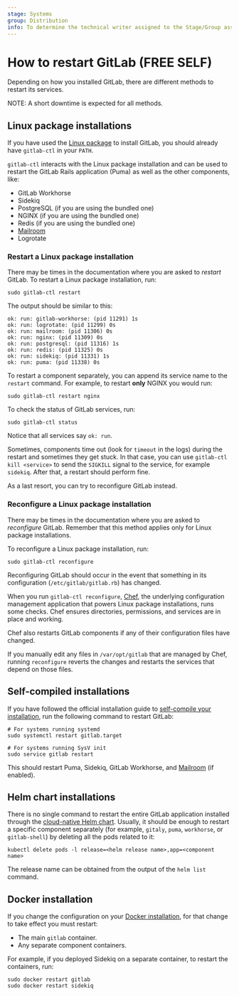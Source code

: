 ```yaml
---
stage: Systems
group: Distribution
info: To determine the technical writer assigned to the Stage/Group associated with this page, see https://about.gitlab.com/handbook/product/ux/technical-writing/#assignments
---
```


# How to restart GitLab **(FREE SELF)**

Depending on how you installed GitLab, there are different methods to restart
its services.

NOTE:
A short downtime is expected for all methods.

## Linux package installations

If you have used the [Linux package](https://about.gitlab.com/install/) to install GitLab,
you should already have `gitlab-ctl` in your `PATH`.

`gitlab-ctl` interacts with the Linux package installation and can be used to restart the
GitLab Rails application (Puma) as well as the other components, like:

- GitLab Workhorse
- Sidekiq
- PostgreSQL (if you are using the bundled one)
- NGINX (if you are using the bundled one)
- Redis (if you are using the bundled one)
- [Mailroom](reply_by_email.md)
- Logrotate

### Restart a Linux package installation

There may be times in the documentation where you are asked to _restart_
GitLab. To restart a Linux package installation, run:

```shell
sudo gitlab-ctl restart
```

The output should be similar to this:

```plaintext
ok: run: gitlab-workhorse: (pid 11291) 1s
ok: run: logrotate: (pid 11299) 0s
ok: run: mailroom: (pid 11306) 0s
ok: run: nginx: (pid 11309) 0s
ok: run: postgresql: (pid 11316) 1s
ok: run: redis: (pid 11325) 0s
ok: run: sidekiq: (pid 11331) 1s
ok: run: puma: (pid 11338) 0s
```

To restart a component separately, you can append its service name to the
`restart` command. For example, to restart **only** NGINX you would run:

```shell
sudo gitlab-ctl restart nginx
```

To check the status of GitLab services, run:

```shell
sudo gitlab-ctl status
```

Notice that all services say `ok: run`.

Sometimes, components time out (look for `timeout` in the logs) during the
restart and sometimes they get stuck.
In that case, you can use `gitlab-ctl kill <service>` to send the `SIGKILL`
signal to the service, for example `sidekiq`. After that, a restart should
perform fine.

As a last resort, you can try to reconfigure GitLab instead.

### Reconfigure a Linux package installation

There may be times in the documentation where you are asked to _reconfigure_
GitLab. Remember that this method applies only for Linux package installations.

To reconfigure a Linux package installation, run:

```shell
sudo gitlab-ctl reconfigure
```

Reconfiguring GitLab should occur in the event that something in its
configuration (`/etc/gitlab/gitlab.rb`) has changed.

When you run `gitlab-ctl reconfigure`, [Chef](https://www.chef.io/products/chef-infra),
the underlying configuration management application that powers Linux package installations, runs some checks.
Chef ensures directories, permissions, and services are in place and working.

Chef also restarts GitLab components if any of their configuration files have changed.

If you manually edit any files in `/var/opt/gitlab` that are managed by Chef,
running `reconfigure` reverts the changes and restarts the services that
depend on those files.

## Self-compiled installations

If you have followed the official installation guide to
[self-compile your installation](../install/installation.md), run the following command to restart GitLab:

```shell
# For systems running systemd
sudo systemctl restart gitlab.target

# For systems running SysV init
sudo service gitlab restart
```

This should restart Puma, Sidekiq, GitLab Workhorse, and [Mailroom](reply_by_email.md)
(if enabled).

## Helm chart installations

There is no single command to restart the entire GitLab application installed through
the [cloud-native Helm chart](https://docs.gitlab.com/charts/). Usually, it should be
enough to restart a specific component separately (for example, `gitaly`, `puma`,
`workhorse`, or `gitlab-shell`) by deleting all the pods related to it:

```shell
kubectl delete pods -l release=<helm release name>,app=<component name>
```

The release name can be obtained from the output of the `helm list` command.

## Docker installation

If you change the configuration on your [Docker installation](../install/docker.md), for that change to take effect you must restart:

- The main `gitlab` container.
- Any separate component containers.

For example, if you deployed Sidekiq on a separate container, to restart the containers, run:

```shell
sudo docker restart gitlab
sudo docker restart sidekiq
```

